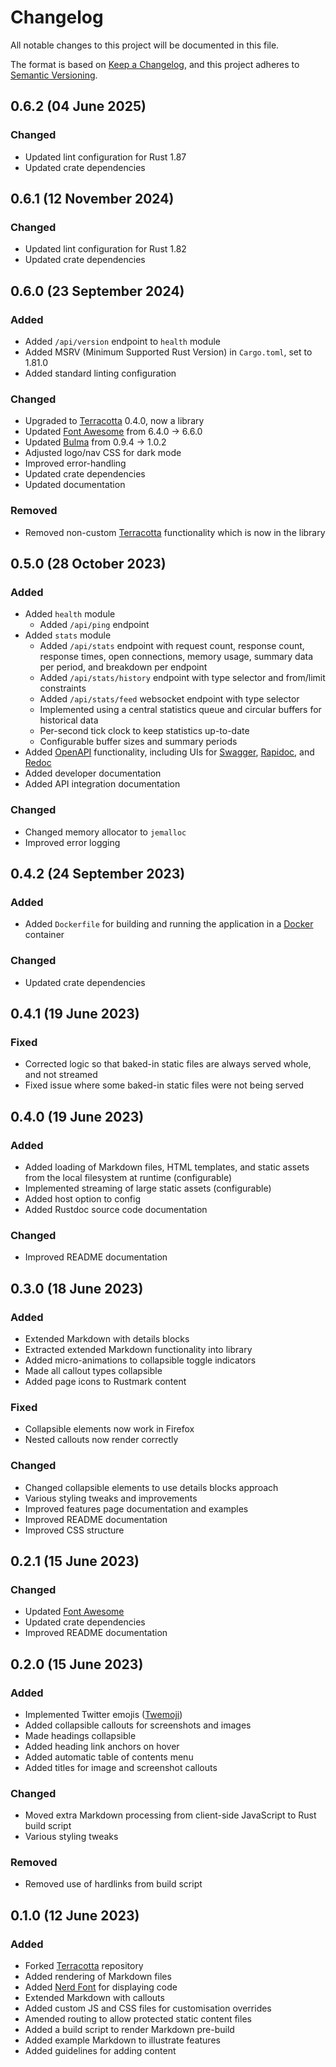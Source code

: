 # Changelog

[Bulma]:               https://bulma.io/
[Docker]:              https://www.docker.com/
[Font Awesome]:        https://fontawesome.com/
[Keep a Changelog]:    https://keepachangelog.com/en/1.0.0/
[Nerd Font]:           https://www.nerdfonts.com/
[OpenAPI]:             https://www.openapis.org/
[RapiDoc]:             https://mrin9.github.io/RapiDoc/
[Redoc]:               https://redoc.ly/
[Semantic Versioning]: https://semver.org/spec/v2.0.0.html
[Swagger]:             https://swagger.io/
[Terracotta]:          https://crates.io/crates/terracotta
[Twemoji]:             https://twemoji.twitter.com/

All notable changes to this project will be documented in this file.

The format is based on [Keep a Changelog][], and this project adheres to
[Semantic Versioning][].


## 0.6.2 (04 June 2025)

### Changed

  - Updated lint configuration for Rust 1.87
  - Updated crate dependencies


## 0.6.1 (12 November 2024)

### Changed

  - Updated lint configuration for Rust 1.82
  - Updated crate dependencies


## 0.6.0 (23 September 2024)

### Added

  - Added `/api/version` endpoint to `health` module
  - Added MSRV (Minimum Supported Rust Version) in `Cargo.toml`, set to 1.81.0
  - Added standard linting configuration

### Changed

  - Upgraded to [Terracotta][] 0.4.0, now a library
  - Updated [Font Awesome][] from 6.4.0 -> 6.6.0
  - Updated [Bulma][] from 0.9.4 -> 1.0.2
  - Adjusted logo/nav CSS for dark mode
  - Improved error-handling
  - Updated crate dependencies
  - Updated documentation

### Removed

  - Removed non-custom [Terracotta][] functionality which is now in the library


## 0.5.0 (28 October 2023)

### Added

  - Added `health` module
      - Added `/api/ping` endpoint
  - Added `stats` module
      - Added `/api/stats` endpoint with request count, response count, response
        times, open connections, memory usage, summary data per period, and
        breakdown per endpoint
      - Added `/api/stats/history` endpoint with type selector and from/limit
        constraints
      - Added `/api/stats/feed` websocket endpoint with type selector
      - Implemented using a central statistics queue and circular buffers for
        historical data
      - Per-second tick clock to keep statistics up-to-date
      - Configurable buffer sizes and summary periods
  - Added [OpenAPI][] functionality, including UIs for [Swagger][], [Rapidoc][],
    and [Redoc][]
  - Added developer documentation
  - Added API integration documentation

### Changed

  - Changed memory allocator to `jemalloc`
  - Improved error logging


## 0.4.2 (24 September 2023)

### Added

  - Added `Dockerfile` for building and running the application in a [Docker][]
    container

### Changed

  - Updated crate dependencies


## 0.4.1 (19 June 2023)

### Fixed

  - Corrected logic so that baked-in static files are always served whole, and
    not streamed
  - Fixed issue where some baked-in static files were not being served


## 0.4.0 (19 June 2023)

### Added

  - Added loading of Markdown files, HTML templates, and static assets from the
    local filesystem at runtime (configurable)
  - Implemented streaming of large static assets (configurable)
  - Added host option to config
  - Added Rustdoc source code documentation

### Changed

  - Improved README documentation


## 0.3.0 (18 June 2023)

### Added

  - Extended Markdown with details blocks
  - Extracted extended Markdown functionality into library
  - Added micro-animations to collapsible toggle indicators
  - Made all callout types collapsible
  - Added page icons to Rustmark content

### Fixed

  - Collapsible elements now work in Firefox
  - Nested callouts now render correctly

### Changed

  - Changed collapsible elements to use details blocks approach
  - Various styling tweaks and improvements
  - Improved features page documentation and examples
  - Improved README documentation
  - Improved CSS structure


## 0.2.1 (15 June 2023)

### Changed

  - Updated [Font Awesome][]
  - Updated crate dependencies
  - Improved README documentation


## 0.2.0 (15 June 2023)

### Added

  - Implemented Twitter emojis ([Twemoji][])
  - Added collapsible callouts for screenshots and images
  - Made headings collapsible
  - Added heading link anchors on hover
  - Added automatic table of contents menu
  - Added titles for image and screenshot callouts

### Changed

  - Moved extra Markdown processing from client-side JavaScript to Rust build
    script
  - Various styling tweaks

### Removed

  - Removed use of hardlinks from build script


## 0.1.0 (12 June 2023)

### Added

  - Forked [Terracotta][] repository
  - Added rendering of Markdown files
  - Added [Nerd Font][] for displaying code
  - Extended Markdown with callouts
  - Added custom JS and CSS files for customisation overrides
  - Amended routing to allow protected static content files
  - Added a build script to render Markdown pre-build
  - Added example Markdown to illustrate features
  - Added guidelines for adding content


